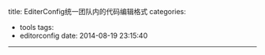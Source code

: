 title: EditerConfig统一团队内的代码编辑格式
categories:
  - tools
tags:
  - editorconfig
date: 2014-08-19 23:15:40
---
